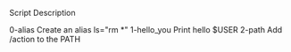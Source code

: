Script				Description

0-alias				Create an alias ls="rm *"
1-hello_you			Print hello $USER
2-path				Add /action to the PATH
